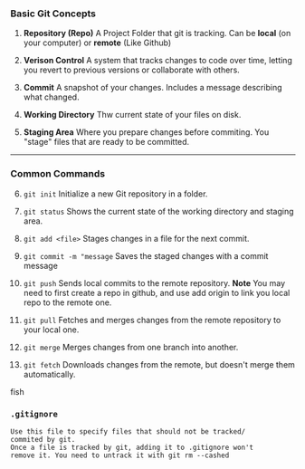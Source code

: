 ### **Basic Git Concepts**

1.  **Repository (Repo)**
    A Project Folder that git is tracking. Can be 
    **local** (on your computer) or **remote**
    (Like Github)

2.  **Verison Control**
    A system that tracks changes to code over time, 
    letting you revert to previous versions or collaborate with others.

3.  **Commit**
    A snapshot of your changes. Includes a message describing what changed.

4. **Working Directory**
    Thw current state of your files on disk.

5.  **Staging Area**
    Where you prepare changes before commiting. You "stage" files 
    that are ready to be committed.

---

### **Common Commands**

6.  `git init`
    Initialize a new Git repository in a folder.

7.  `git status`
    Shows the current state of the working directory and staging area.

8. `git add <file>`
    Stages changes in a file for the next commit.

9. `git commit -m "message`
    Saves the staged changes with a commit message

10.  `git push`
    Sends local commits to the remote repository. 
    **Note** You may need to first create a repo in github, and use 
    add origin to link you local repo to the remote one.

11. `git pull`
    Fetches and merges changes from the remote repository to your local one.

12.  `git merge`
    Merges changes from one branch into another.

13. `git fetch`
    Downloads changes from the remote, but doesn't merge them automatically.

fish

### **`.gitignore`**
    Use this file to specify files that should not be tracked/
    commited by git.
    Once a file is tracked by git, adding it to .gitignore won't
    remove it. You need to untrack it with git rm --cashed